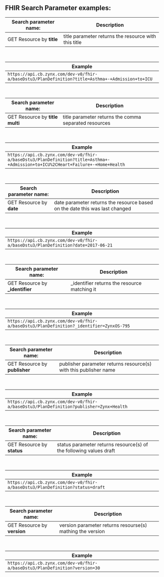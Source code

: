 ## FHIR Search Parameter examples:

Search parameter name: | Description 
 --- | --- 
GET Resource by **title** | title parameter returns the resource with this title
<br>

| Example |
| --- |
| `https://api.cb.zynx.com/dev-v0/fhir-a/baseDstu3/PlanDefinition?title=Asthma+-+Admission+to+ICU` |
<br>



Search parameter name: | Description 
 --- | --- 
GET Resource by **title multi** | title parameter returns the comma separated resources
<br>

| Example |
| --- |
| `https://api.cb.zynx.com/dev-v0/fhir-a/baseDstu3/PlanDefinition?title=Asthma+-+Admission+to+ICU%2CHeart+Failure+-+Home+Health` |
<br>



Search parameter name: | Description 
 --- | --- 
GET Resource by **date** | date parameter returns the resource based on the date this was last changed
<br>

| Example |
| --- |
| `https://api.cb.zynx.com/dev-v0/fhir-a/baseDstu3/PlanDefinition?date=2017-06-21` |
<br>



Search parameter name: | Description 
 --- | --- 
GET Resource by **_identifier** | _identifier returns the resource matching it
<br>

| Example |
| --- |
| `https://api.cb.zynx.com/dev-v0/fhir-a/baseDstu3/PlanDefinition?_identifier=ZynxOS-795` |
<br>



Search parameter name: | Description 
 --- | --- 
GET Resource by **publisher** | publisher parameter returns resource(s) with this publisher name
<br>

| Example |
| --- |
| `https://api.cb.zynx.com/dev-v0/fhir-a/baseDstu3/PlanDefinition?publisher=Zynx+Health` |
<br>



Search parameter name: | Description 
 --- | --- 
GET Resource by **status** | status parameter returns resource(s) of the following values  draft | active | retired | unknown
<br>

| Example |
| --- |
| `https://api.cb.zynx.com/dev-v0/fhir-a/baseDstu3/PlanDefinition?status=draft` |
<br>



Search parameter name: | Description 
 --- | --- 
GET Resource by **version** | version parameter returns resourse(s) mathing the version
<br>

| Example |
| --- |
| `https://api.cb.zynx.com/dev-v0/fhir-a/baseDstu3/PlanDefinition?version=30` |
<br>



